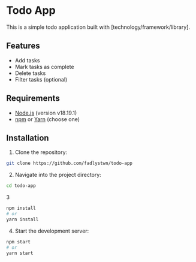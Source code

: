 # Todo App

This is a simple todo application built with [technology/framework/library].

## Features

- Add tasks
- Mark tasks as complete
- Delete tasks
- Filter tasks (optional)

## Requirements

- [Node.js](https://nodejs.org/) (version v18.19.1)
- [npm](https://www.npmjs.com/) or [Yarn](https://yarnpkg.com/) (choose one)

## Installation

1. Clone the repository:

```bash
git clone https://github.com/fadlystwn/todo-app
```

2. Navigate into the project directory:

```bash
cd todo-app

```
3
```bash
npm install
# or
yarn install
```
4. Start the development server:

```bash
npm start
# or
yarn start

```